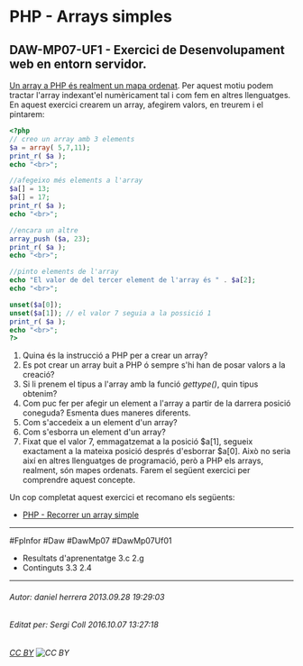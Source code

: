 # PHP - Arrays simples
## DAW-MP07-UF1 - Exercici de Desenvolupament web en entorn servidor.
[Un array a PHP és realment un mapa ordenat](http://www.php.net/manual/es/language.types.array.php). Per aquest motiu podem tractar l'array indexant'el numèricament tal i com fem en altres llenguatges. En aquest exercici crearem un array, afegirem valors, en treurem i el pintarem:


```php
<?php
// creo un array amb 3 elements
$a = array( 5,7,11);
print_r( $a );
echo "<br>";

//afegeixo més elements a l'array
$a[] = 13;  
$a[] = 17;
print_r( $a );
echo "<br>";

//encara un altre
array_push ($a, 23);
print_r( $a );
echo "<br>";

//pinto elements de l'array
echo "El valor de del tercer element de l'array és " . $a[2];
echo "<br>";

unset($a[0]); 
unset($a[1]); // el valor 7 seguia a la possició 1
print_r( $a );
echo "<br>";
?>

```
 1. Quina és la instrucció a PHP per a crear un array?
 2. Es pot crear un array buit a PHP ó sempre s'hi han de posar valors a la creació?
 3. Si li prenem el tipus a l'array amb la funció *gettype()*, quin tipus obtenim?
 4. Com puc fer per afegir un element a l'array a partir de la darrera posició coneguda? Esmenta dues maneres diferents.
 5. Com s'accedeix a un element d'un array?
 6. Com s'esborra un element d'un array?
 7. Fixat que el valor 7, emmagatzemat a la posició $a[1], segueix exactament a la mateixa posició després d'esborrar $a[0]. Això no seria així en altres llenguatges de programació, però a PHP els arrays, realment, són mapes ordenats. Farem el següent exercici per comprendre aquest concepte.  

Un cop completat aquest exercici et recomano els següents:

 * [PHP - Recorrer un array simple](/activitats/DAW-MP07/DAW-MP07-UF1/php-recorre-un-array-simple/readme.md)


---

#FpInfor #Daw #DawMp07 #DawMp07Uf01

* Resultats d'aprenentatge 3.c 2.g
* Continguts 3.3 2.4
---

###### Autor: daniel herrera 2013.09.28 19:29:03
###### Editat per: Sergi Coll 2016.10.07 13:27:18
###### [CC BY](https://creativecommons.org/licenses/by/4.0/) ![CC BY](https://licensebuttons.net/l/by/3.0/80x15.png)
